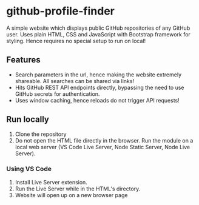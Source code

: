 # github-profile-finder

A simple website which displays public GitHub repositories of any GitHub user. Uses plain HTML, CSS and JavaScript with Bootstrap framework for styling. Hence requires no special setup to run on local!

## Features

- Search parameters in the url, hence making the website extremely shareable. All searches can be shared via links!
- Hits GitHub REST API endpoints directly, bypassing the need to use GitHub secrets for authentication.
- Uses window caching, hence reloads do not trigger API requests!

## Run locally

1. Clone the repository
2. Do not open the HTML file directly in the browser. Run the module on a local web server (VS Code Live Server, Node Static Server, Node Live Server).

### Using VS Code

1. Install Live Server extension.
2. Run the Live Server while in the HTML's directory.
3. Website will open up on a new browser page

